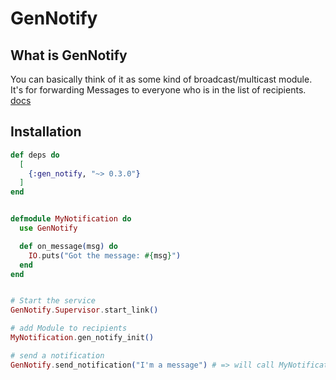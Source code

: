 # GenNotify

## What is GenNotify

You can basically think of it as some kind of broadcast/multicast module.
It's for forwarding Messages to everyone who is in the list of recipients.
[docs](https://hexdocs.pm/gen_notify/GenNotify.html#content)


## Installation

```elixir
def deps do
  [
    {:gen_notify, "~> 0.3.0"}
  ]
end
```

```elixir

defmodule MyNotification do
  use GenNotify

  def on_message(msg) do
    IO.puts("Got the message: #{msg}")
  end
end


# Start the service
GenNotify.Supervisor.start_link()

# add Module to recipients
MyNotification.gen_notify_init()

# send a notification
GenNotify.send_notification("I'm a message") # => will call MyNotification.on_message/1

```


